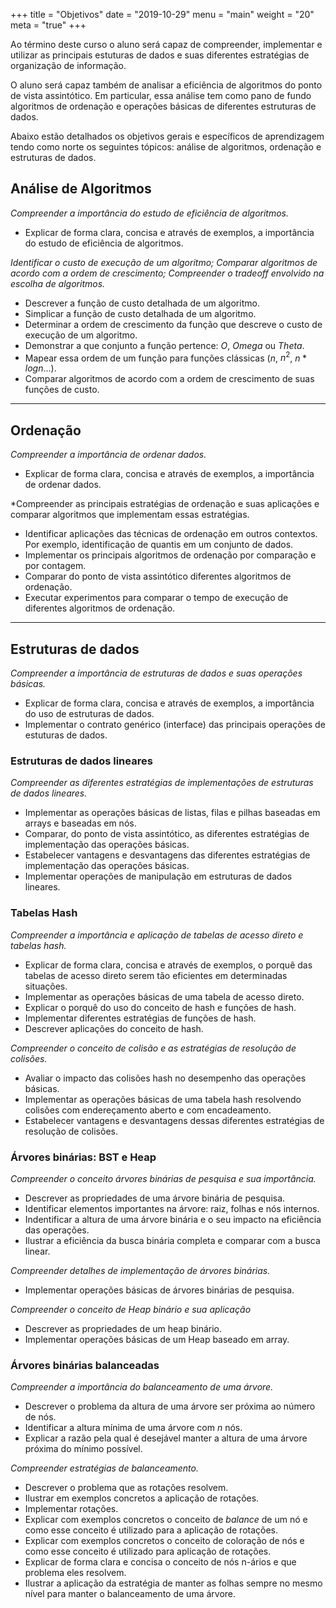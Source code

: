 +++
title = "Objetivos"
date = "2019-10-29"
menu = "main"
weight = "20"
meta = "true"
+++

Ao término deste curso o aluno será capaz de compreender, implementar e utilizar as principais estuturas de dados e suas diferentes estratégias de organização de informação.

O aluno será capaz também de analisar a eficiência de algoritmos do ponto de vista assintótico. Em particular, essa análise tem como pano de fundo algoritmos de ordenação e operações básicas de diferentes estruturas de dados.

Abaixo estão detalhados os objetivos gerais e específicos de aprendizagem tendo como norte os seguintes tópicos: análise de algoritmos, ordenação e estruturas de dados.

## Análise de Algoritmos

*Compreender a importância do estudo de eficiência de algoritmos.*

* Explicar de forma clara, concisa e através de exemplos, a importância do estudo de eficiência de algoritmos.

*Identificar o custo de execução de um algoritmo; Comparar algoritmos de acordo com a ordem de crescimento; Compreender o tradeoff envolvido na escolha de algoritmos.*

* Descrever a função de custo detalhada de um algoritmo.
* Simplicar a função de custo detalhada de um algoritmo.
* Determinar a ordem de crescimento da função que descreve o custo de execução de um algoritmo.
* Demonstrar a que conjunto a função pertence: $O$, $Omega$ ou $Theta$.
* Mapear essa ordem de um função para funções clássicas ($n$, $n^2$, $n * log n$...).
* Comparar algoritmos de acordo com a ordem de crescimento de suas funções de custo.

---

## Ordenação

*Compreender a importância de ordenar dados.*

* Explicar de forma clara, concisa e através de exemplos, a importância
de ordenar dados.

*Compreender as principais estratégias de ordenação e suas aplicações e comparar algoritmos que implementam essas estratégias.

* Identificar aplicações das técnicas de ordenação em outros contextos. Por exemplo, identificação de quantis em um conjunto de dados.
* Implementar os principais algoritmos de ordenação por comparação e por contagem.
* Comparar do ponto de vista assintótico diferentes algoritmos de ordenação.
* Executar experimentos para comparar o tempo de execução de diferentes algoritmos de ordenação. 

---


## Estruturas de dados

*Compreender a importância de estruturas de dados e suas operações básicas.*

* Explicar de forma clara, concisa e através de exemplos, a importância do uso de estruturas de dados.
* Implementar o contrato genérico (interface) das principais operações de estuturas de dados.

### Estruturas de dados lineares

*Compreender as diferentes estratégias de implementações de estruturas de dados lineares.*

* Implementar as operações básicas de listas, filas e pilhas baseadas em arrays e baseadas em nós.
* Comparar, do ponto de vista assintótico, as diferentes estratégias de implementação das operações básicas.
* Estabelecer vantagens e desvantagens das diferentes estratégias de implementação das operações básicas.
* Implementar operações de manipulação em estruturas de dados lineares.


### Tabelas Hash

*Compreender a importância e aplicação de tabelas de acesso direto e tabelas hash.*

* Explicar de forma clara, concisa e através de exemplos, o porquê das tabelas de acesso direto serem tão eficientes em determinadas situações.
* Implementar as operações básicas de uma tabela de acesso direto.
* Explicar o porquê do uso do conceito de hash e funções de hash.
* Implementar diferentes estratégias de funções de hash.
* Descrever aplicações do conceito de hash.

*Compreender o conceito de colisão e as estratégias de resolução de colisões.*

* Avaliar o impacto das colisões hash no desempenho das operações básicas.
* Implementar as operações básicas de uma tabela hash resolvendo colisões com endereçamento aberto e com encadeamento.
* Estabelecer vantagens e desvantagens dessas diferentes estratégias de resolução de colisões.

### Árvores binárias: BST e Heap

*Compreender o conceito árvores binárias de pesquisa e sua importância.*

* Descrever as propriedades de uma árvore binária de pesquisa.
* Identificar elementos importantes na árvore: raiz, folhas e nós internos.
* Indentificar a altura de uma árvore binária e o seu impacto na eficiência das operações.
* Ilustrar a eficiência da busca binária completa e comparar com a busca linear.

*Compreender detalhes de implementação de árvores binárias.*

* Implementar operações básicas de árvores binárias de pesquisa.

*Compreender o conceito de Heap binário e sua aplicação*

* Descrever as propriedades de um heap binário.
* Implementar operações básicas de um Heap baseado em array.

### Árvores binárias balanceadas

*Compreender a importância do balanceamento de uma árvore.*

* Descrever o problema da altura de uma árvore ser próxima ao número de nós.
* Identificar a altura mínima de uma árvore com $n$ nós.
* Explicar a razão pela qual é desejável manter a altura de uma árvore próxima do mínimo possível.

*Compreender estratégias de balanceamento.*

* Descrever o problema que as rotações resolvem.
* Ilustrar em exemplos concretos a aplicação de rotações.
* Implementar rotações.
* Explicar com exemplos concretos o conceito de *balance* de um nó e como esse conceito é utilizado para a aplicação de rotações.
* Explicar com exemplos concretos o conceito de coloração de nós e como esse conceito é utilizado para aplicação de rotações.
* Explicar de forma clara e concisa o conceito de nós n-ários e que problema eles resolvem.
* Ilustrar a aplicação da estratégia de manter as folhas sempre no mesmo nível para manter o balanceamento de uma árvore.
